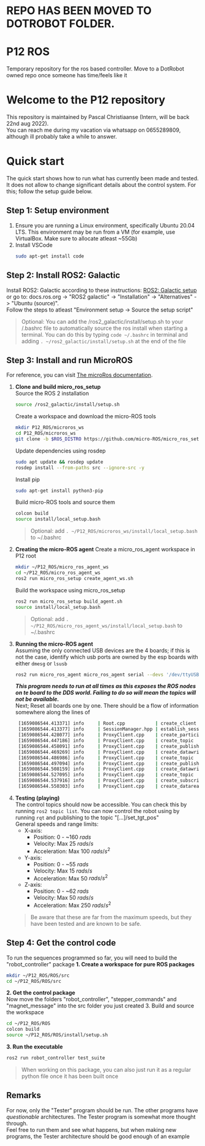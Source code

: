 # **REPO HAS BEEN MOVED TO DOTROBOT FOLDER.**


# P12 ROS
 Temporary repository for the ros based controller. Move to a DotRobot owned repo once someone has time/feels like it
# Welcome to the P12 repository
This repository is maintained by Pascal Christiaanse (Intern, will be back 22nd aug 2022). <br>
You can reach me during my vacation via whatsapp on 0655289809, although ill probably take a while to answer.



# Quick start
The quick start shows how to run what has currently been made and tested. It does not allow to change significant details about the control system. For this; follow the setup guide below. 

## Step 1: Setup environment
1. Ensure you are running a Linux environment, specifically Ubuntu 20.04 LTS. This environment may be run from a VM (for example, use VirtualBox. Make sure to allocate atleast ~55Gb)
2. Install VSCode<br>
   ```sh
   sudo apt-get install code
   ```

## Step 2: Install ROS2: Galactic 
Install ROS2: Galactic according to these instructions: [ROS2: Galactic setup](https://docs.ros.org/en/galactic/Installation/Alternatives/Ubuntu-Development-Setup.html) or go to: docs.ros.org -> "ROS2 galactic" -> "Installation" -> "Alternatives" -> "Ubuntu (source)". <br>
Follow the steps to atleast "Environment setup -> Source the setup script"
> Optional: You can add the /ros2_galactic/install/setup.sh to your /.bashrc file to automatically source the ros install when starting a terminal. You can do this by typing ```code ~/.bashrc``` in terminal and adding ```. ~/ros2_galactic/install/setup.sh``` at the end of the file

## Step 3: Install and run MicroROS 
For reference, you can visit [The microRos documentation](https://micro.ros.org/docs/tutorials/core/first_application_rtos/freertos/). 
1. **Clone and build micro_ros_setup <br>**
    Source the ROS 2 installation
    ```sh
    source /ros2_galactic/install/setup.sh
    ```
    Create a workspace and download the micro-ROS tools
    ```sh 
    mkdir P12_ROS/microros_ws
    cd P12_ROS/microros_ws
    git clone -b $ROS_DISTRO https://github.com/micro-ROS/micro_ros_setup.git src/micro_ros_setup
    ```
    Update dependencies using rosdep
    ```sh
    sudo apt update && rosdep update
    rosdep install --from-paths src --ignore-src -y
    ```
    Install pip
    ```sh
    sudo apt-get install python3-pip
    ```
    Build micro-ROS tools and source them
    ```sh
    colcon build
    source install/local_setup.bash
    ```
    >Optional: add `. ~/P12_ROS/microros_ws/install/local_setup.bash` to ~/.bashrc
2. **Creating the micro-ROS agent**
   Create a micro_ros_agent workspace in P12 root
   ```sh
   mkdir ~/P12_ROS/micro_ros_agent_ws
   cd ~/P12_ROS/micro_ros_agent_ws
   ros2 run micro_ros_setup create_agent_ws.sh
   ```
   Build the workspace using micro_ros_setup
   ```sh
   ros2 run micro_ros_setup build_agent.sh
   source install/local_setup.bash
   ```
   >Optional: add `. ~/P12_ROS/micro_ros_agent_ws/install/local_setup.bash` to ~/.bashrc
3. **Running the micro-ROS agent<br>**
   Assuming the only connected USB devices are the 4 boards; if this is not the case, identify which usb ports are owned by the esp boards with either `dmesg` or `lsusb`
   ```sh
   ros2 run micro_ros_agent micro_ros_agent serial --devs '/dev/ttyUSB0 /dev/ttyUSB1 /dev/ttyUSB2 /dev/ttyUSB3'
   ```
   ***This program needs to run at all times as this exposes the ROS nodes on te board to the DDS world. Failing to do so will mean the topics will not be available.***<br>
   Next; Reset all boards one by one. There should be a flow of information somewhere along the lines of 
   ```sh
    [1659086544.413371] info     | Root.cpp           | create_client            | create                 | client_key: 0x41E79D19, session_id: 0x81
    [1659086544.413377] info     | SessionManager.hpp | establish_session        | session established    | client_key: 0x41E79D19, address: 5
    [1659086544.428077] info     | ProxyClient.cpp    | create_participant       | participant created    | client_key: 0x41E79D19, participant_id: 0x000(1)
    [1659086544.447186] info     | ProxyClient.cpp    | create_topic             | topic created          | client_key: 0x41E79D19, topic_id: 0x000(2), participant_id: 0x000(1)
    [1659086544.458091] info     | ProxyClient.cpp    | create_publisher         | publisher created      | client_key: 0x41E79D19, publisher_id: 0x000(3), participant_id: 0x000(1)
    [1659086544.469269] info     | ProxyClient.cpp    | create_datawriter        | datawriter created     | client_key: 0x41E79D19, datawriter_id: 0x000(5), publisher_id: 0x000(3)
    [1659086544.486986] info     | ProxyClient.cpp    | create_topic             | topic created          | client_key: 0x41E79D19, topic_id: 0x001(2), participant_id: 0x000(1)
    [1659086544.497094] info     | ProxyClient.cpp    | create_publisher         | publisher created      | client_key: 0x41E79D19, publisher_id: 0x001(3), participant_id: 0x000(1)
    [1659086544.508159] info     | ProxyClient.cpp    | create_datawriter        | datawriter created     | client_key: 0x41E79D19, datawriter_id: 0x001(5), publisher_id: 0x001(3)
    [1659086544.527095] info     | ProxyClient.cpp    | create_topic             | topic created          | client_key: 0x41E79D19, topic_id: 0x002(2), participant_id: 0x000(1)
    [1659086544.537916] info     | ProxyClient.cpp    | create_subscriber        | subscriber created     | client_key: 0x41E79D19, subscriber_id: 0x000(4), participant_id: 0x000(1)
    [1659086544.550303] info     | ProxyClient.cpp    | create_datareader        | datareader created     | client_key: 0x41E79D19, datareader_id: 0x000(6), subscriber_id: 0x000(4)
    ```
4. **Testing (playing)<br>**
    The control topics should now be accessible. You can check this by running `ros2 topic list`. You can now control the robot using by running `rqt` and publishing to the topic "[...]/set_tgt_pos"<br>
    General speeds and range limits: <br>
    * X-axis: 
        * Position: 0 - ~160 $rads$
        * Velocity: Max 25 $rads/s$
        * Acceleration: Max 100 $rads/s^2$
    * Y-axis: 
        * Position: 0 - ~55 $rads$
        * Velocity: Max 15 $rads/s$
        * Acceleration: Max 50 $rads/s^2$
    * Z-axis: 
        * Position: 0 - ~62 $rads$
        * Velocity: Max 50 $rads/s$
        * Acceleration: Max 250 $rads/s^2$ <br>
    >Be aware that these are far from the maximum speeds, but they have been tested and are known to be safe.
## Step 4: Get the control code
To run the sequences programmed so far, you will need to build the "robot_controller" package
**1. Create a workspace for pure ROS packages <br>**
```sh
mkdir ~/P12_ROS/ROS/src
cd ~/P12_ROS/ROS/src
```
**2. Get the control package<br>**
Now move the folders "robot_controller", "stepper_commands" and "magnet_message" into the src folder you just created
3. Build and source the workspace
```sh
cd ~/P12_ROS/ROS
colcon build
source ~/P12_ROS/ROS/install/setup.sh
```
**3. Run the executable**
```sh
ros2 run robot_controller test_suite
```
> When working on this package, you can also just run it as a regular python file once it has been built once

## **Remarks** <br>
For now, only the "Tester" program should be run. The other programs have *questionable* architectures. The Tester program is somewhat more thought through.<br>
Feel free to run them and see what happens, but when making new programs, the Tester architecture should be good enough of an example


